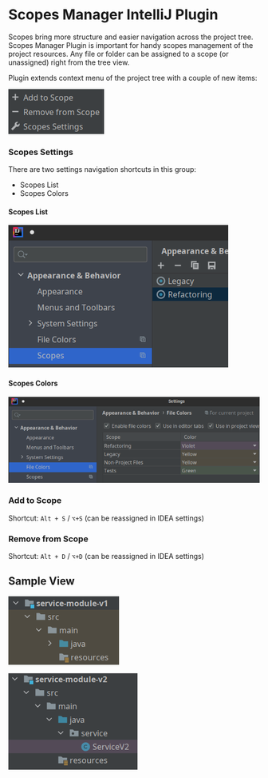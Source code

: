 # Scopes Manager IntelliJ Plugin

Scopes bring more structure and easier navigation across the project tree. 
Scopes Manager Plugin is important for handy scopes management of the project resources.
Any file or folder can be assigned to a scope (or unassigned) right from the tree view.

Plugin extends context menu of the project tree with a couple of new items:

![context menu](./docs/menu-items.png)

### Scopes Settings

There are two settings navigation shortcuts in this group:
* Scopes List
* Scopes Colors

#### Scopes List

![scopes list](./docs/scopes-configuration.png)

#### Scopes Colors

![scopes list](./docs/colors-configuration.png)

### Add to Scope

Shortcut: `Alt + S` / `⌥+S` (can be reassigned in IDEA settings)

### Remove from Scope

Shortcut: `Alt + D` / `⌥+D` (can be reassigned in IDEA settings)

## Sample View

![legacy scope](./docs/assigned-legacy-scope.png)

![legacy scope](./docs/assigned-refactoring-scope.png)
